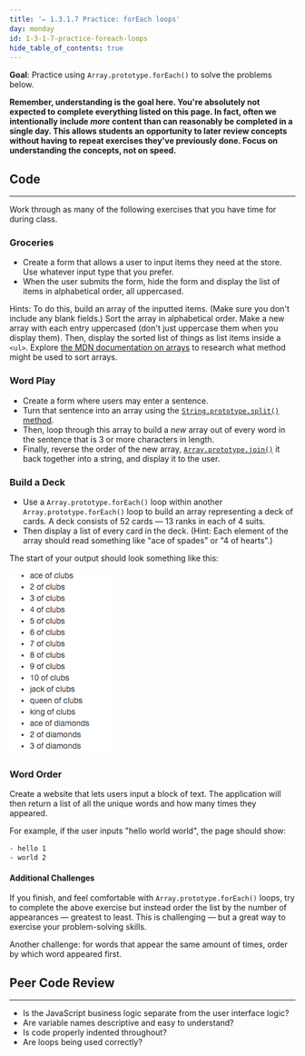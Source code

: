 ```yaml
---
title: '✏️ 1.3.1.7 Practice: forEach loops'
day: monday
id: 1-3-1-7-practice-foreach-loops
hide_table_of_contents: true
---
```


**Goal**:  Practice using `Array.prototype.forEach()` to solve the problems below.

**Remember, understanding is the goal here. You're absolutely not expected to complete everything listed on this page. In fact, often we intentionally include _more_ content than can reasonably be completed in a single day. This allows students an opportunity to later review concepts without having to repeat exercises they've previously done. Focus on understanding the concepts, not on speed.**

## Code
---

Work through as many of the following exercises that you have time for during class.

### Groceries

* Create a form that allows a user to input items they need at the store. Use whatever input type that you prefer.
* When the user submits the form, hide the form and display the list of items in alphabetical order, all uppercased.

Hints: To do this, build an array of the inputted items. (Make sure you don't include any blank fields.) Sort the array in alphabetical order. Make a new array with each entry uppercased (don't just uppercase them when you display them). Then, display the sorted list of things as list items inside a `<ul>`. Explore [the MDN documentation on arrays](https://developer.mozilla.org/en-US/docs/Web/JavaScript/Reference/Global_Objects/Array) to research what method might be used to sort arrays.

### Word Play

* Create a form where users may enter a sentence.
* Turn that sentence into an array using the [`String.prototype.split()` method](https://developer.mozilla.org/en-US/docs/Web/JavaScript/Reference/Global_Objects/String/split).
* Then, loop through this array to build a _new_ array out of every word in the sentence that is 3 or more characters in length.
* Finally, reverse the order of the new array, [`Array.prototype.join()`](https://developer.mozilla.org/en-US/docs/Web/JavaScript/Reference/Global_Objects/Array/join) it back together into a string, and display it to the user.

### Build a Deck

* Use a `Array.prototype.forEach()` loop within another `Array.prototype.forEach()` loop to build an array representing a deck of cards. A deck consists of 52 cards — 13 ranks in each of 4 suits.
* Then display a list of every card in the deck. (Hint: Each element of the array should read something like "ace of spades" or "4 of hearts".)

The start of your output should look something like this:

![This image shows a bullet point list of cards names. This is what the output of this webpage should look like.](/images/INTRO/week3-branching-looping-arrays/deck.png)

### Word Order

Create a website that lets users input a block of text. The application will then return a list of all the unique words and how many times they appeared.

For example, if the user inputs "hello world world", the page should show:

```
- hello 1
- world 2
```

#### Additional Challenges

If you finish, and feel comfortable with `Array.prototype.forEach()` loops, try to complete the above exercise but instead order the list by the number of appearances — greatest to least. This is challenging — but a great way to exercise your problem-solving skills.

Another challenge: for words that appear the same amount of times, order by which word appeared first.

## Peer Code Review
---

* Is the JavaScript business logic separate from the user interface logic?
* Are variable names descriptive and easy to understand?
* Is code properly indented throughout?
* Are loops being used correctly?
